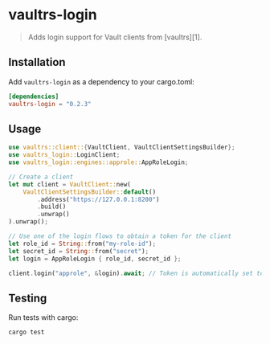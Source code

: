 # vaultrs-login

> Adds login support for Vault clients from [vaultrs][1].

## Installation

Add `vaultrs-login` as a dependency to your cargo.toml:

```toml
[dependencies]
vaultrs-login = "0.2.3"
```

## Usage

```rust
use vaultrs::client::{VaultClient, VaultClientSettingsBuilder};
use vaultrs_login::LoginClient;
use vaultrs_login::engines::approle::AppRoleLogin;

// Create a client
let mut client = VaultClient::new(
    VaultClientSettingsBuilder::default()
        .address("https://127.0.0.1:8200")
        .build()
        .unwrap()
).unwrap();

// Use one of the login flows to obtain a token for the client
let role_id = String::from("my-role-id");
let secret_id = String::from("secret");
let login = AppRoleLogin { role_id, secret_id };

client.login("approle", &login).await; // Token is automatically set to client
```

## Testing

Run tests with cargo:

```bash
cargo test
```
